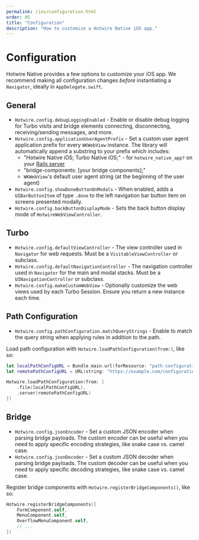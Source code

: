```yaml
---
permalink: /ios/configuration.html
order: 05
title: "Configuration"
description: "How to customize a Hotwire Native iOS app."
---
```


# Configuration

Hotwire Native provides a few options to customize your iOS app. We recommend making all configuration changes *before* instantiating a `Navigator`, ideally in `AppDelegate.swift`.

## General

* `Hotwire.config.debugLoggingEnabled` - Enable or disable debug logging for Turbo visits and bridge elements connecting, disconnecting, receiving/sending messages, and more.
* `Hotwire.config.applicationUserAgentPrefix` - Set a custom user agent application prefix for every `WKWebView` instance. The library will automatically append a substring to your prefix which includes:
    * "Hotwire Native iOS; Turbo Native iOS;" - for `hotwire_native_app?` on your [Rails server](https://github.com/hotwired/turbo-rails/blob/1aa7ba9d38dee1e1b4078a74404131122b907176/app/controllers/turbo/native/navigation.rb#L14)
    * "bridge-components: [your bridge components];"
    * `WKWebView`'s default user agent string (at the beginning of the user agent)
* `Hotwire.config.showDoneButtonOnModals` - When enabled, adds a `UIBarButtonItem` of type `.done` to the left navigation bar button item on screens presented modally.
* `Hotwire.config.backButtonDisplayMode` - Sets the back button display mode of `HotwireWebViewController`.

## Turbo

* `Hotwire.config.defaultViewController` - The view controller used in `Navigator` for web requests. Must be a `VisitableViewController` or subclass.
* `Hotwire.config.defaultNavigationController` - The navigation controller used in `Navigator` for the main and modal stacks. Must be a `UINavigationController` or subclass.
* `Hotwire.config.makeCustomWebView` - Optionally customize the web views used by each Turbo Session. Ensure you return a new instance each time.

## Path Configuration

* `Hotwire.config.pathConfiguration.matchQueryStrings` - Enable to match the query string when applying rules in addition to the path.

Load path configuration with `Hotwire.loadPathConfiguration(from:)`, like so:

```swift
let localPathConfigURL = Bundle.main.url(forResource: "path-configuration", withExtension: "json")!
let remotePathConfigURL = URL(string: "https://example.com/configurations/ios_v1.json")!

Hotwire.loadPathConfiguration(from: [
    .file(localPathConfigURL),
    .server(remotePathConfigURL)
])
```

## Bridge

* `Hotwire.config.jsonEncoder` - Set a custom JSON encoder when parsing bridge payloads. The custom encoder can be useful when you need to apply specific encoding strategies, like snake case vs. camel case.
* `Hotwire.config.jsonDecoder` - Set a custom JSON decoder when parsing bridge payloads. The custom decoder can be useful when you need to apply specific decoding strategies, like snake case vs. camel case.

Register bridge components with `Hotwire.registerBridgeComponents()`, like so:

```swift
Hotwire.registerBridgeComponents([
    FormComponent.self,
    MenuComponent.self,
    OverflowMenuComponent.self,
    // ...
])
```
